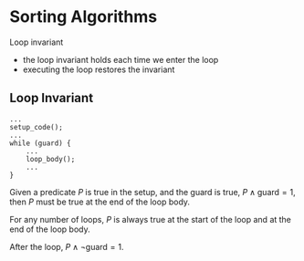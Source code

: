 # Sorting Algorithms

Loop invariant
- the loop invariant holds each time we enter the loop
- executing the loop restores the invariant

## Loop Invariant

```
...
setup_code();
...
while (guard) {
    ...
    loop_body();
    ...
}
```

Given a predicate $P$ is true in the setup, and the guard is true, $P \land \text{guard} = 1$, then $P$ must be true at the end of the loop body.

For any number of loops, $P$ is always true at the start of the loop and at the end of the loop body.

After the loop, $P \land \lnot \text{guard} = 1$. 

